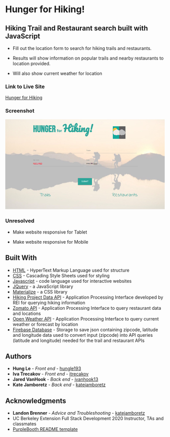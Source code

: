 # Hunger for Hiking!

## Hiking Trail and Restaurant search built with JavaScript

- Fill out the location form to search for hiking trails and restaurants.

- Results will show information on popular trails and nearby restaurants to location provided.

- Will also show current weather for location

### Link to Live Site

[Hunger for Hiking](https://hungle913.github.io/Project1/)

### Screenshot

![Hunger for Hiking](./assets/images/Screen_Shot.PNG?raw=true "Hunger for Hiking")

### Unresolved

- Make website responsive for Tablet

- Make website responsive for Mobile

## Built With

- [HTML](https://developer.mozilla.org/en-US/docs/Web/HTML) - HyperText Markup Language used for structure
- [CSS](https://developer.mozilla.org/en-US/docs/Web/CSS) - Cascading Style Sheets used for styling
- [Javascript](https://www.javascript.com) - code language used for interactive websites
- [JQuery](https://jquery.com) - a JavaScript library
- [Materialize](https://materializecss.com/) - a CSS library
- [Hiking Project Data API](https://www.hikingproject.com/data) - Application Processing Interface developed by REI for querying hiking information
- [Zomato API](https://developers.zomato.com/api) - Application Processing Interface to query restaurant data and locations
- [Open Weather API](https://openweathermap.org/api) - Application Processing Interface to query current weather or forecast by location
- [Firebase Database](https://firebase.google.com/) - Storage to save json containing zipcode, latitude and longitude data used to convert input (zipcode) into API queries (latitude and longitude) needed for the trail and restaurant APIs

## Authors

- **Hung Le** - _Front end_ - [hungle193](https://github.com/hungle913)
- **Iva Trecakov** - _Front end_ - [itrecakov](https://github.com/itrecakov)
- **Jared VanHook** - _Back end_ - [jvanhook13](https://github.com/jvanhook13)
- **Kate Jamboretz** - _Back end_ - [katejamboretz](https://github.com/katejamboretz)

## Acknowledgments

- **Landon Brenner** - _Advice and Troubleshooting_ - [katejamboretz](https://github.com/landon-brenner)
- UC Berkeley Extension Full Stack Development 2020 Instructor, TAs and classmates
- [PurpleBooth README template](https://gist.github.com/PurpleBooth/109311bb0361f32d87a2)
